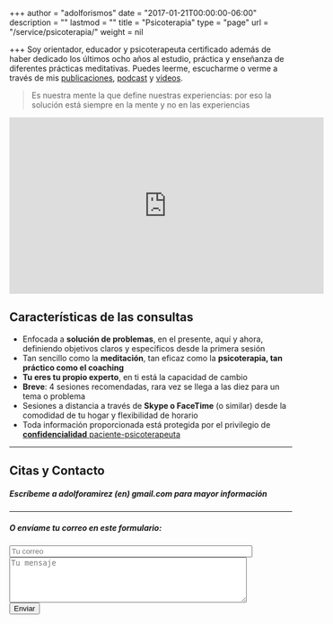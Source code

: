 +++
author = "adolforismos"
date = "2017-01-21T00:00:00-06:00"
description = ""
lastmod = ""
title = "Psicoterapia"
type = "page"
url = "/service/psicoterapia/"
weight = nil

+++
Soy orientador, educador y psicoterapeuta certificado además de haber dedicado los últimos ocho años al estudio, práctica y enseñanza de diferentes prácticas meditativas. Puedes leerme, escucharme o verme a través de mis [publicaciones](https://adolforismos.com/blog), [podcast](http://meditacionpsicoterapeutica.com) y [videos](https://www.youtube.com/user/adolforamirezcorona).

<!--more-->

> Es nuestra mente la que define nuestras experiencias: por eso la solución está siempre en la mente y no en las experiencias

<iframe width="560" height="315" src="https://www.youtube.com/embed/KXjcaT9dY0A?rel=0&controls=0&showinfo=0" frameborder="0" allow="autoplay; encrypted-media" allowfullscreen></iframe>

## Características de las consultas

* Enfocada a **solución de problemas**, en el presente, aquí y ahora, definiendo objetivos claros y específicos desde la primera sesión
* Tan sencillo como la **meditación**, tan eficaz como la **psicoterapia, tan práctico como el coaching**
* **Tu eres tu propio experto**, en ti está la capacidad de cambio
* **Breve**: 4 sesiones recomendadas, rara vez se llega a las diez para un tema o problema
* Sesiones a distancia a través de **Skype o FaceTime** (o similar) desde la comodidad de tu hogar y flexibilidad de horario
* Toda información proporcionada está protegida por el privilegio de <a href="http://www.conamed.gob.mx/publicaciones/cartas/pdf/POSTER_PACIENTES_2014.pdf" target="_blank">**confidencialidad** paciente-psicoterapeuta</a>

***

## Citas y Contacto

##### Escríbeme a adolforamirez (en) gmail.com para mayor información

***

##### O envíame tu correo en este formulario:<br>

<form method="POST" action="//formspree.io/adolforismos@icloud.com">
<input type="email" name="_replyto" placeholder="Tu correo" size="51"><br>
<textarea name="message" placeholder="Tu mensaje" rows="5" cols="50"></textarea>
<input type="hidden" name="_subject" value="Consulta!" />
<input type="hidden" name="_next" value="https://adolforismos.com/gracias" />
<br><button type="submit">Enviar</button>
</form>